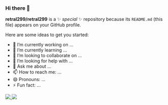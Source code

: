 ### Hi there 👋


**retral299/retral299** is a ✨ _special_ ✨ repository because its `README.md` (this file) appears on your GitHub profile.

Here are some ideas to get you started:

- 🔭 I’m currently working on ...
- 🌱 I’m currently learning ...
- 👯 I’m looking to collaborate on ...
- 🤔 I’m looking for help with ...
- 💬 Ask me about ...
- 📫 How to reach me: ...
- 😄 Pronouns: ...
- ⚡ Fun fact: ...



<a href=&quothttps://github.com/retral299&quot>
<img align=&quotcenter&quot src=&quothttps://github-readme-stats.vercel.app/api?username=retral299&show_icons=true&count_private=true&include_all_commits=true&quot &theme=dracula/>
<img align=&quotcenter&quot src=&quothttps://github-readme-stats.vercel.app/api/top-langs/?username=retral299&quot />
</a>

